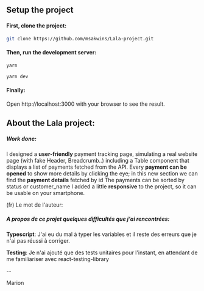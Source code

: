 ## Setup the project

#### First, clone the project:

```bash
git clone https://github.com/msakwins/Lala-project.git
```

#### Then, run the development server:

```bash
yarn
```

```bash
yarn dev
```

#### Finally:

Open http://localhost:3000 with your browser to see the result.

## About the Lala project:

##### Work done:

I designed a **user-friendly** payment tracking page, simulating a real website page (with fake Header, Breadcrumb..) including a Table component that displays a list of payments fetched from the API.
Every **payment can be opened** to show more details by clicking the eye; in this new section we can find the **payment details** fetched by id The payments can be sorted by status or customer_name
I added a little **responsive** to the project, so it can be usable on your smartphone.

(fr) Le mot de l'auteur:

##### A propos de ce projet quelques difficultés que j'ai rencontrées:

**Typescript**: J'ai eu du mal à typer les variables et il reste des erreurs que je n'ai pas réussi à corriger.

**Testing**: Je n'ai ajouté que des tests unitaires pour l'instant, en attendant de me familiariser avec react-testing-library

--


Marion

